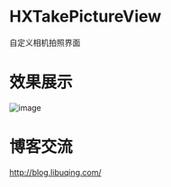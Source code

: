 # HXTakePictureView
自定义相机拍照界面

# 效果展示

![image](https://github.com/huangxuan518/HXTakePictureView/blob/master/xiaoguo.gif)

# 博客交流
 http://blog.libuqing.com/
